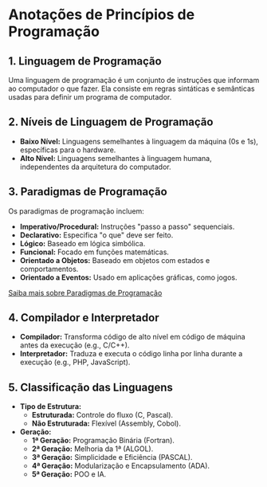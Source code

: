 # Anotações de Princípios de Programação

## 1. Linguagem de Programação
Uma linguagem de programação é um conjunto de instruções que informam ao computador o que fazer. Ela consiste em regras sintáticas e semânticas usadas para definir um programa de computador.

## 2. Níveis de Linguagem de Programação
- **Baixo Nível:** Linguagens semelhantes à linguagem da máquina (0s e 1s), específicas para o hardware. 
- **Alto Nível:** Linguagens semelhantes à linguagem humana, independentes da arquitetura do computador.

## 3. Paradigmas de Programação
Os paradigmas de programação incluem:
- **Imperativo/Procedural:** Instruções "passo a passo" sequenciais.
- **Declarativo:** Especifica "o que" deve ser feito.
- **Lógico:** Baseado em lógica simbólica.
- **Funcional:** Focado em funções matemáticas.
- **Orientado a Objetos:** Baseado em objetos com estados e comportamentos.
- **Orientado a Eventos:** Usado em aplicações gráficas, como jogos.

[Saiba mais sobre Paradigmas de Programação](https://blog.betrybe.com/tecnologia/paradigmas-de-programacao/)

## 4. Compilador e Interpretador
- **Compilador:** Transforma código de alto nível em código de máquina antes da execução (e.g., C/C++).
- **Interpretador:** Traduza e executa o código linha por linha durante a execução (e.g., PHP, JavaScript).

## 5. Classificação das Linguagens
- **Tipo de Estrutura:**
  - **Estruturada:** Controle do fluxo (C, Pascal).
  - **Não Estruturada:** Flexível (Assembly, Cobol).
- **Geração:**
  - **1ª Geração:** Programação Binária (Fortran).
  - **2ª Geração:** Melhoria da 1ª (ALGOL).
  - **3ª Geração:** Simplicidade e Eficiência (PASCAL).
  - **4ª Geração:** Modularização e Encapsulamento (ADA).
  - **5ª Geração:** POO e IA.


